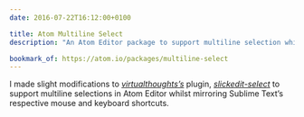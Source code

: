 ```yaml
---
date: 2016-07-22T16:12:00+0100

title: Atom Multiline Select
description: "An Atom Editor package to support multiline selection which I forked and modified to mimic Sublime Text's multiline selection technique."

bookmark_of: https://atom.io/packages/multiline-select
---
```


I made slight modifications to *[virtualthoughts’s](https://github.com/virtualthoughts)* plugin, *[slickedit-select](https://github.com/virtualthoughts/slickedit-select)* to support multiline selections in Atom Editor whilst mirroring Sublime Text’s respective mouse and keyboard shortcuts.

